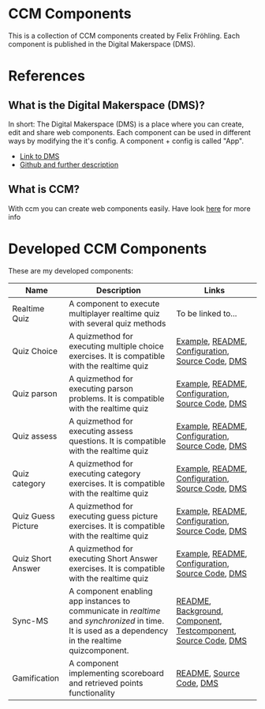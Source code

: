 # CCM Components 
This is a collection of CCM components created by Felix Fröhling. Each component is published in the Digital Makerspace (DMS).

# References

## What is the Digital Makerspace (DMS)?
In short: The Digital Makerspace (DMS) is a place where you can create, edit and share web components. Each component can be used in different ways by modifying the it's config. A component + config is called "App".

* [Link to DMS](https://ccmjs.github.io/digital-maker-space/#dms=components)
* [Github and further description](https://github.com/ccmjs/digital-maker-space)

## What is CCM?
With ccm you can create web components easily. Have look [here](https://github.com/ccmjs/ccm/wiki) for more info

# Developed CCM Components
These are my developed components:

| Name |   Description | Links |
|------|---------------------|------|
| Realtime Quiz | A component to execute multiplayer realtime quiz with several quiz methods | To be linked to... |
| Quiz Choice | A quizmethod for executing multiple choice exercises. It is compatible with the realtime quiz | [Example](https://ffroehling.github.io/ccm_components/choice/local.html), [README](https://ffroehling.github.io/ccm_components/choice/), [Configuration](https://ffroehling.github.io/ccm_components/choice/resources/configs.js), [Source Code](https://ffroehling.github.io/ccm_components/choice/versions/ccm.quiz_choice-1.0.0.js), [DMS](https://ccmjs.github.io/digital-maker-space/#dms=component-quiz_choice-1-0-0&dms_quiz_choice_1_0_0=overview)|
| Quiz parson | A quizmethod for executing parson problems. It is compatible with the realtime quiz | [Example](https://ffroehling.github.io/ccm_components/parson/local.html), [README](https://ffroehling.github.io/ccm_components/parson/), [Configuration](https://ffroehling.github.io/ccm_components/parson/resources/configs.js), [Source Code](https://ffroehling.github.io/ccm_components/parson/versions/ccm.quiz_parson-1.0.0.js), [DMS](https://ccmjs.github.io/digital-maker-space/#dms=app-1575210634757X29298775094506024)|
| Quiz assess | A quizmethod for executing assess questions. It is compatible with the realtime quiz | [Example](https://ffroehling.github.io/ccm_components/assess/local.html), [README](https://ffroehling.github.io/ccm_components/assess/), [Configuration](https://ffroehling.github.io/ccm_components/assess/resources/configs.js), [Source Code](https://ffroehling.github.io/ccm_components/assess/versions/ccm.quiz_assess-1.0.0.js), [DMS](https://ccmjs.github.io/digital-maker-space/#dms=app-1575458862381X34848018576914797)|
| Quiz category | A quizmethod for executing category exercises. It is compatible with the realtime quiz | [Example](https://ffroehling.github.io/ccm_components/category/local.html), [README](https://ffroehling.github.io/ccm_components/category/), [Configuration](https://ffroehling.github.io/ccm_components/category/resources/configs.js), [Source Code](https://ffroehling.github.io/ccm_components/category/versions/ccm.quiz_category-1.0.0.js), [DMS](https://ccmjs.github.io/digital-maker-space/#dms=app-1575460160727X6061123958392027)|
| Quiz Guess Picture | A quizmethod for executing guess picture exercises. It is compatible with the realtime quiz | [Example](https://ffroehling.github.io/ccm_components/guess_picture/local.html), [README](https://ffroehling.github.io/ccm_components/guess_picture/), [Configuration](https://ffroehling.github.io/ccm_components/guess_picture/resources/configs.js), [Source Code](https://ffroehling.github.io/ccm_components/guess_picture/versions/ccm.guess_picture-1.2.0.js), [DMS](https://ccmjs.github.io/digital-maker-space/#dms=app-1575479843128X32199183741669735)|
| Quiz Short Answer | A quizmethod for executing Short Answer exercises. It is compatible with the realtime quiz | [Example](https://ffroehling.github.io/ccm_components/short_answer/local.html), [README](https://ffroehling.github.io/ccm_components/short_answer/), [Configuration](https://ffroehling.github.io/ccm_components/short_answer/resources/configs.js), [Source Code](https://ffroehling.github.io/ccm_components/short_answer/versions/ccm.quiz_short_answer-1.2.0.js), [DMS](https://ccmjs.github.io/digital-maker-space/#dms=app-1575480185547X37246756623582766)|
| Sync-MS | A component enabling app instances to communicate in *realtime* and *synchronized* in time. It is used as a dependency in the realtime quizcomponent.| [README](syncms/), [Background](https://ieeexplore.ieee.org/document/1181396), [Component](syncms/src), [Testcomponent](symcs/test/ccm.syncsmstest.js), [Source Code](syncms/src/ccm.syncms.js), [DMS](https://ccmjs.github.io/digital-maker-space/#dms=component-syncms-1-0-0&dms_syncms_1_0_0=overview)|
| Gamification | A component implementing scoreboard and retrieved points functionality | [README](gamification/), [Source Code](gamification/ccm.gamification.js), [DMS](https://ccmjs.github.io/digital-maker-space/#dms=component-gamification-1-0-0&dms_syncms_1_0_0=overview&dms_gamification_1_0_0=overview)|
 
